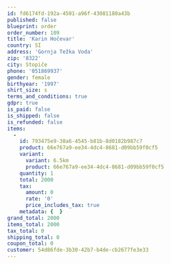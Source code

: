 ```yaml
---
id: fd6174fd-192a-4501-a96f-43081180a43b
published: false
blueprint: order
order_number: 109
title: 'Karin Hočevar'
country: SI
address: 'Gornja Težka Voda'
zip: '8322'
city: Stopiče
phone: '051869937'
gender: female
birthyear: '1997'
shirt_size: s
terms_and_conditions: true
gdpr: true
is_paid: false
is_shipped: false
is_refunded: false
items:
  -
    id: 793475e9-38a6-4545-b81b-8d0182b987c7
    product: 66e767a9-ee34-4dc4-8681-d09bb59f0cf5
    variant:
      variant: 6.5km
      product: 66e767a9-ee34-4dc4-8681-d09bb59f0cf5
    quantity: 1
    total: 2000
    tax:
      amount: 0
      rate: '0'
      price_includes_tax: true
    metadata: {  }
grand_total: 2000
items_total: 2000
tax_total: 0
shipping_total: 0
coupon_total: 0
customer: 54d86fde-3b30-42b7-b4de-cb2677fe3e33
---
```

